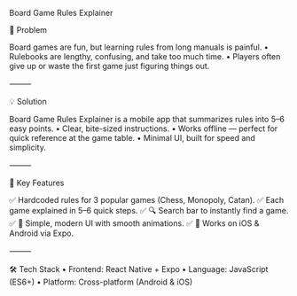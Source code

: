 Board Game Rules Explainer

🚀 Problem

Board games are fun, but learning rules from long manuals is painful.
	•	Rulebooks are lengthy, confusing, and take too much time.
	•	Players often give up or waste the first game just figuring things out.

⸻

💡 Solution

Board Game Rules Explainer is a mobile app that summarizes rules into 5–6 easy points.
	•	Clear, bite-sized instructions.
	•	Works offline — perfect for quick reference at the game table.
	•	Minimal UI, built for speed and simplicity.

⸻

🎯 Key Features

✅ Hardcoded rules for 3 popular games (Chess, Monopoly, Catan).
✅ Each game explained in 5–6 quick steps.
✅ 🔍 Search bar to instantly find a game.
✅ 🎨 Simple, modern UI with smooth animations.
✅ 📱 Works on iOS & Android via Expo.

⸻

🛠️ Tech Stack
	•	Frontend: React Native + Expo
	•	Language: JavaScript (ES6+)
	•	Platform: Cross-platform (Android & iOS)
